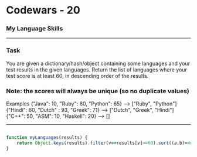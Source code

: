 # Codewars - 20
### My Language Skills
---

### Task
You are given a dictionary/hash/object containing some languages and your test results in the given languages. Return the list of languages where your test score is at least 60, in descending order of the results.

### Note: the scores will always be unique (so no duplicate values)

Examples
{"Java": 10, "Ruby": 80, "Python": 65}    -->  ["Ruby", "Python"]
{"Hindi": 60, "Dutch" : 93, "Greek": 71}  -->  ["Dutch", "Greek", "Hindi"]
{"C++": 50, "ASM": 10, "Haskell": 20}     -->  []

---
```javascript

function myLanguages(results) {
    return Object.keys(results).filter(v=>results[v]>=60).sort((a,b)=>results[b]-results[a])
}

```
